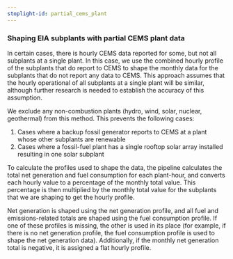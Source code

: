 ```yaml
---
stoplight-id: partial_cems_plant
---
```


### Shaping EIA subplants with partial CEMS plant data

In certain cases, there is hourly CEMS data reported for some, but not all subplants at a single plant. In this case, we use the combined hourly profile of the subplants that do report to CEMS to shape the monthly data for the subplants that do not report any data to CEMS. This approach assumes that the hourly operational of all subplants at a single plant will be similar, although further research is needed to establish the accuracy of this assumption.

We exclude any non-combustion plants (hydro, wind, solar, nuclear, geothermal) from this method. This prevents the following cases:

1) Cases where a backup fossil generator reports to CEMS at a plant whose other subplants are renewable
2) Cases where a fossil-fuel plant has a single rooftop solar array installed resulting in one solar subplant

To calculate the profiles used to shape the data, the pipeline calculates the total net generation and fuel consumption for each plant-hour, and converts each hourly value to a percentage of the monthly total value. This percentage is then multiplied by the monthly total value for the subplants that we are shaping to get the hourly profile.

Net generation is shaped using the net generation profile, and all fuel and emissions-related totals are shaped using the fuel consumption profile. If one of these profiles is missing, the other is used in its place (for example, if there is no net generation profile, the fuel consumption profile is used to shape the net generation data). Additionally, if the monthly net generation total is negative, it is assigned a flat hourly profile.